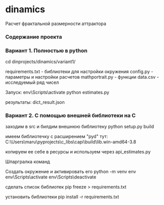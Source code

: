 # dinamics
Расчет фрактальной размерности аттрактора

### Содержание проекта

### Вариант 1. Полностью в python

cd dinprojects/dinamics/variant1/

requirements.txt - библиотеки для настройки окружения
config.py - параметры и настройки расчетов
mathportrait.py - функции
data.csv - исследуемый ряд чисел

Запуск:
env\Scripts\activate
python estimates.py

результаты:
dict_result.json



### Вариант 2. С помощью внешней библиотеки на C



заходим в src и билдим внешнюю библиотеку
python setup.py build

имеем библиотечку с расширением "pyd" тут:
C:\Users\maru\pyprojects\c_libs\capi\build\lib.win-amd64-3.8

копируем ее себе в ресурсы и используем
через api_estimates.py













Шпаргралка команд

Создать окружение и активировать его
python -m venv env
env\Scripts\activate
env\Scripts\deactivate

сделать список библиотек
pip freeze > requirements.txt

установить библиотеки
pip install -r requirements.txt



